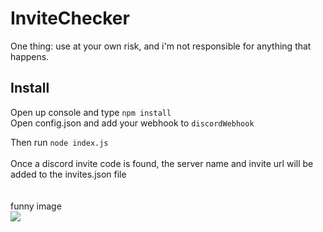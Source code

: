 # InviteChecker

One thing: use at your own risk, and i'm not responsible for anything that happens.

## Install
Open up console and type `npm install`<br>
Open config.json and add your webhook to `discordWebhook`<br>

Then run `node index.js`
<br><br>
Once a discord invite code is found, the server name and invite url will be added to the invites.json file
<br><br>
<br>funny image<br>
<img src="https://cdn.discordapp.com/attachments/751870229071790153/783830225090904094/3lqr77.jpg"/>
